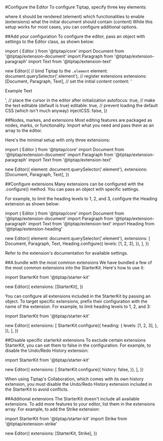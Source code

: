 #Configure the Editor
To configure Tiptap, specify three key elements:

where it should be rendered (element)
which functionalities to enable (extensions)
what the initial document should contain (content)
While this setup works for most cases, you can configure additional options.

##Add your configuration
To configure the editor, pass an object with settings to the Editor class, as shown below:

import { Editor } from '@tiptap/core'
import Document from '@tiptap/extension-document'
import Paragraph from '@tiptap/extension-paragraph'
import Text from '@tiptap/extension-text'

new Editor({
  // bind Tiptap to the `.element`
  element: document.querySelector('.element'),
  // register extensions
  extensions: [Document, Paragraph, Text],
  // set the initial content
  content: '<p>Example Text</p>',
  // place the cursor in the editor after initialization
  autofocus: true,
  // make the text editable (default is true)
  editable: true,
  // prevent loading the default CSS (which isn't much anyway)
  injectCSS: false,
})

##Nodes, markes, and extensions
Most editing features are packaged as nodes, marks, or functionality. Import what you need and pass them as an array to the editor.

Here's the minimal setup with only three extensions:

import { Editor } from '@tiptap/core'
import Document from '@tiptap/extension-document'
import Paragraph from '@tiptap/extension-paragraph'
import Text from '@tiptap/extension-text'

new Editor({
  element: document.querySelector('.element'),
  extensions: [Document, Paragraph, Text],
})

##Configure extensions
Many extensions can be configured with the .configure() method. You can pass an object with specific settings.

For example, to limit the heading levels to 1, 2, and 3, configure the Heading extension as shown below:

import { Editor } from '@tiptap/core'
import Document from '@tiptap/extension-document'
import Paragraph from '@tiptap/extension-paragraph'
import Text from '@tiptap/extension-text'
import Heading from '@tiptap/extension-heading'

new Editor({
  element: document.querySelector('.element'),
  extensions: [
    Document,
    Paragraph,
    Text,
    Heading.configure({
      levels: [1, 2, 3],
    }),
  ],
})

Refer to the extension's documentation for available settings.

##A bundle with the most common extensions
We have bundled a few of the most common extensions into the StarterKit. Here's how to use it:

import StarterKit from '@tiptap/starter-kit'

new Editor({
  extensions: [StarterKit],
})

You can configure all extensions included in the StarterKit by passing an object. To target specific extensions, prefix their configuration with the name of the extension. For example, to limit heading levels to 1, 2, and 3:

import StarterKit from '@tiptap/starter-kit'

new Editor({
  extensions: [
    StarterKit.configure({
      heading: {
        levels: [1, 2, 3],
      },
    }),
  ],
})

##Disable specific starterkit extensions
To exclude certain extensions StarterKit, you can set them to false in the configuration. For example, to disable the Undo/Redo History extension:

import StarterKit from '@tiptap/starter-kit'

new Editor({
  extensions: [
    StarterKit.configure({
      history: false,
    }),
  ],
})

When using Tiptap's Collaboration, which comes with its own history extension, you must disable the Undo/Redo History extension included in the StarterKit to avoid conflicts.

##Additional extensions
The StarterKit doesn't include all available extensions. To add more features to your editor, list them in the extensions array. For example, to add the Strike extension:

import StarterKit from '@tiptap/starter-kit'
import Strike from '@tiptap/extension-strike'

new Editor({
  extensions: [StarterKit, Strike],
})